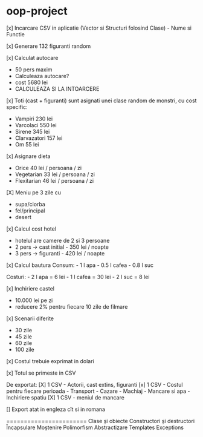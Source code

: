 # oop-project

[x] Incarcare CSV in aplicatie (Vector si Structuri folosind Clase) - Nume si Functie

[x] Generare 132 figuranti random

[x] Calculat autocare
- 50 pers maxim
- Calculeaza autocare?
- cost 5680 lei
- CALCULEAZA SI LA INTOARCERE

[x] Toti (cast + figuranti) sunt asignati unei clase random de monstri, cu cost specific:
- Vampiri       230 lei
- Varcolaci     550 lei
- Sirene        345 lei
- Clarvazatori  157 lei
- Om            55 lei

[x] Asignare dieta
- Orice         40 lei / persoana / zi
- Vegetarian    33 lei / persoana / zi
- Flexitarian   46 lei / persoana / zi

[X] Meniu pe 3 zile cu
- supa/ciorba
- fel/principal
- desert

[x] Calcul cost hotel
- hotelul are camere de 2 si 3 persoane
- 2 pers -> cast initial - 350 lei / noapte
- 3 pers -> figuranti - 420 lei / noapte

[x] Calcul bautura
Consum:
    - 1 l apa
    - 0.5 l cafea
    - 0.8 l suc

Costuri:
    - 2 l apa = 6 lei
    - 1 l cafea = 30 lei
    - 2 l suc = 8 lei

[x] Inchiriere castel
- 10.000 lei pe zi
- reducere 2% pentru fiecare 10 zile de filmare


[x] Scenarii diferite
- 30 zile
- 45 zile
- 60 zile
- 100 zile

[x] Costul trebuie exprimat in dolari

[x] Totul se primeste in CSV

De exportat:
    [X] 1 CSV - Actorii, cast extins, figuranti
    [x] 1 CSV - Costul pentru fiecare perioada
        - Transport
        - Cazare
        - Machiaj
        - Mancare si apa
        - Inchiriere spatiu
    [X] 1 CSV - meniul de mancare

[] Export atat in engleza cît si in romana


=======================
Clase și obiecte
Constructori și destructori
Încapsulare
Moștenire
Polimorfism
Abstractizare
Templates
Exceptions
